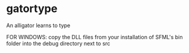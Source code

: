 # gatortype
An alligator learns to type

FOR WINDOWS:
copy the DLL files from your installation of SFML's bin folder into the debug directory next to src
